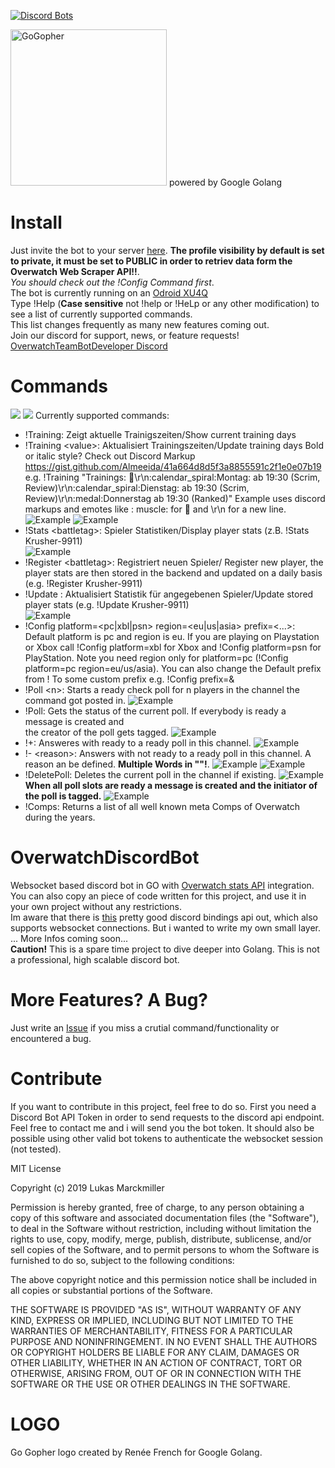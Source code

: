 
[![Discord Bots](https://discordbots.org/api/widget/status/565229640646393895.svg)](https://discordbots.org/bot/565229640646393895)

<img src="https://upload.wikimedia.org/wikipedia/commons/6/6f/Go_gopher_mascot_bw.png" width="250" height="250" title="GoGopher" alt="GoGopher">
powered by Google Golang </br>

# Install 
Just invite the bot to your server [here](https://discordapp.com/api/oauth2/authorize?client_id=565229640646393895&permissions=0&scope=bot). **The profile visibility by default is set to private, it must be set to PUBLIC in order to retriev data form the Overwatch Web Scraper API!!**.</br>*You should check out the !Config Command first*.</br> The bot is currently running on an [Odroid XU4Q](https://www.hardkernel.com/shop/odroid-xu4q-special-price/)</br>
Type !Help (**Case sensitive** not !help or !HeLp or any other modification) to see a list of currently supported commands.</br>
This list changes frequently as many new features coming out. </br>
Join our discord for support, news, or feature requests! [OverwatchTeamBotDeveloper Discord](https://discord.gg/x6RJhg)
# Commands
![](https://github.com/LukasMarckmiller/OverwatchDiscordBot/blob/master/img/Help1.JPG)
![](https://github.com/LukasMarckmiller/OverwatchDiscordBot/blob/master/img/Help2.JPG)
Currently supported commands:</br>
* !Training: Zeigt aktuelle Trainigszeiten/Show current training days<br/>
* !Training \<value\>: Aktualisiert Trainingszeiten/Update training days Bold or italic style? Check out Discord Markup https://gist.github.com/Almeeida/41a664d8d5f3a8855591c2f1e0e07b19<br/>
e.g. !Training "Trainings: :muscle:\r\n:calendar_spiral:Montag: ab 19:30 (Scrim, Review)\r\n:calendar_spiral:Dienstag: ab 19:30 (Scrim, Review)\r\n:medal:Donnerstag ab 19:30 (Ranked)"  Example uses discord markups and emotes like \: muscle\: for :muscle: and \r\n for a new line.</br>
![Example](https://github.com/LukasMarckmiller/OverwatchDiscordBot/blob/master/img/setTeams.JPG)
![Example](https://github.com/LukasMarckmiller/OverwatchDiscordBot/blob/master/img/GetTeams.JPG)
* !Stats \<battletag\>: Spieler Statistiken/Display player stats (z.B. !Stats Krusher-9911)<br/>
![Example](https://github.com/LukasMarckmiller/OverwatchDiscordBot/blob/master/img/Stats.JPG)
* !Register \<battletag\>: Registriert neuen Spieler/ Register new player, the player stats are then stored in the backend and updated on a daily basis (e.g. !Register Krusher-9911)<br/>
* !Update <battletag>: Aktualisiert Statistik für angegebenen Spieler/Update stored player stats (e.g. !Update Krusher-9911)<br/>
  ![Example](https://github.com/LukasMarckmiller/OverwatchDiscordBot/blob/master/img/Update.JPG)
* !Config platform=<pc|xbl|psn> region=<eu|us|asia> prefix=<...>: Default platform is pc and region is eu. If you are playing on Playstation or Xbox call !Config platform=xbl for Xbox and !Config platform=psn for PlayStation. Note you need region only for platform=pc (!Config platform=pc region=eu/us/asia). You can also change the Default prefix from ! To some custom prefix e.g. !Config prefix=&
* !Poll \<n\>: Starts a ready check poll for n players in the channel the command got posted in.
  ![Example](https://github.com/LukasMarckmiller/OverwatchDiscordBot/blob/master/img/NewPoll.JPG)
* !Poll: Gets the status of the current poll. If everybody is ready a message is created and <br/> the creator of the poll gets tagged.
  ![Example](https://github.com/LukasMarckmiller/OverwatchDiscordBot/blob/master/img/PollStatus.JPG)
* !+: Answeres with ready to a ready poll in this channel.
    ![Example](https://github.com/LukasMarckmiller/OverwatchDiscordBot/blob/master/img/Ready.JPG)
* !- \<reason\>: Answers with not ready to a ready poll in this channel. A reason an be defined. **Multiple Words in \"\"!**.
    ![Example](https://github.com/LukasMarckmiller/OverwatchDiscordBot/blob/master/img/NotReady.JPG)
    ![Example](https://github.com/LukasMarckmiller/OverwatchDiscordBot/blob/master/img/NotReadyWithReason.JPG)
* !DeletePoll: Deletes the current poll in the channel if existing.
    ![Example](https://github.com/LukasMarckmiller/OverwatchDiscordBot/blob/master/img/PollDeleted.JPG)
  </br>**When all poll slots are ready a message is created and the initiator of the poll is tagged.**
    ![Example](https://github.com/LukasMarckmiller/OverwatchDiscordBot/blob/master/img/PollFinished.JPG)
* !Comps: Returns a list of all well known meta Comps of Overwatch during the years.
# OverwatchDiscordBot
Websocket based discord bot in GO with [Overwatch stats API](https://ow-api.com/) integration.<br/>
You can also copy an piece of code written for this project, and use it in your own project without any restrictions.<br/>
Im aware that there is [this](https://github.com/bwmarrin/discordgo) pretty good discord bindings api out, which also supports websocket connections. But i wanted to write my own small layer.<br/>
... More Infos coming soon...<br/>
**Caution!** This is a spare time project to dive deeper into Golang. This is not a professional, high scalable discord bot. 

# More Features? A Bug?
Just write an [Issue](https://github.com/LukasMarckmiller/OverwatchDiscordBot/issues) if you miss a crutial command/functionality or encountered a bug.

# Contribute
If you want to contribute in this project, feel free to do so.
First you need a Discord Bot API Token in order to send requests to the discord api endpoint. Feel free to contact me and i will send you the bot token. It should also be possible using other valid bot tokens to authenticate the websocket session (not tested).

MIT License

Copyright (c) 2019 Lukas Marckmiller

Permission is hereby granted, free of charge, to any person obtaining a copy
of this software and associated documentation files (the "Software"), to deal
in the Software without restriction, including without limitation the rights
to use, copy, modify, merge, publish, distribute, sublicense, and/or sell
copies of the Software, and to permit persons to whom the Software is
furnished to do so, subject to the following conditions:

The above copyright notice and this permission notice shall be included in all
copies or substantial portions of the Software.

THE SOFTWARE IS PROVIDED "AS IS", WITHOUT WARRANTY OF ANY KIND, EXPRESS OR
IMPLIED, INCLUDING BUT NOT LIMITED TO THE WARRANTIES OF MERCHANTABILITY,
FITNESS FOR A PARTICULAR PURPOSE AND NONINFRINGEMENT. IN NO EVENT SHALL THE
AUTHORS OR COPYRIGHT HOLDERS BE LIABLE FOR ANY CLAIM, DAMAGES OR OTHER
LIABILITY, WHETHER IN AN ACTION OF CONTRACT, TORT OR OTHERWISE, ARISING FROM,
OUT OF OR IN CONNECTION WITH THE SOFTWARE OR THE USE OR OTHER DEALINGS IN THE
SOFTWARE.

# LOGO
Go Gopher logo created by Renée French for Google Golang.

